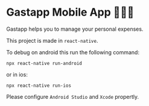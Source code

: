 # Gastapp Mobile App 📱🤗💵

Gastapp helps you to manage your personal expenses.

This project is made in `react-native`.

To debug on android this run the following command:

```
npx react-native run-android
```

or in ios:

```
npx react-native run-ios
```

Please configure `Android Studio` and `Xcode` propertly.
